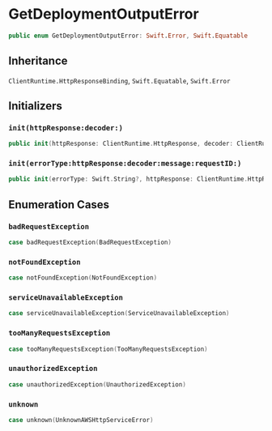 # GetDeploymentOutputError

``` swift
public enum GetDeploymentOutputError: Swift.Error, Swift.Equatable 
```

## Inheritance

`ClientRuntime.HttpResponseBinding`, `Swift.Equatable`, `Swift.Error`

## Initializers

### `init(httpResponse:decoder:)`

``` swift
public init(httpResponse: ClientRuntime.HttpResponse, decoder: ClientRuntime.ResponseDecoder? = nil) throws 
```

### `init(errorType:httpResponse:decoder:message:requestID:)`

``` swift
public init(errorType: Swift.String?, httpResponse: ClientRuntime.HttpResponse, decoder: ClientRuntime.ResponseDecoder? = nil, message: Swift.String? = nil, requestID: Swift.String? = nil) throws 
```

## Enumeration Cases

### `badRequestException`

``` swift
case badRequestException(BadRequestException)
```

### `notFoundException`

``` swift
case notFoundException(NotFoundException)
```

### `serviceUnavailableException`

``` swift
case serviceUnavailableException(ServiceUnavailableException)
```

### `tooManyRequestsException`

``` swift
case tooManyRequestsException(TooManyRequestsException)
```

### `unauthorizedException`

``` swift
case unauthorizedException(UnauthorizedException)
```

### `unknown`

``` swift
case unknown(UnknownAWSHttpServiceError)
```
